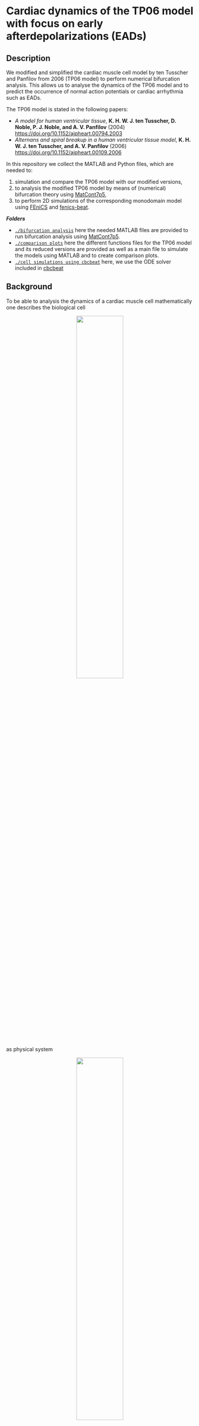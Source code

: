 # Cardiac dynamics of the TP06 model with focus on early afterdepolarizations (EADs)

## Description

We modified and simplified the cardiac muscle cell model by ten Tusscher and Panfilov from 2006 (TP06 model) to perform numerical bifurcation analysis. This allows us to analyse the dynamics of the TP06 model and to predict the occurrence of normal action potentials or cardiac arrhythmia such as EADs.

The TP06 model  is stated in the following papers:
* _A model for human ventricular tissue_, **K. H. W. J. ten Tusscher, D. Noble, P. J. Noble, and A. V. Panfilov** (2004) https://doi.org/10.1152/ajpheart.00794.2003
* _Alternans and spiral breakup in a human ventricular tissue model_, **K. H. W. J. ten Tusscher, and A. V. Panfilov** (2006) https://doi.org/10.1152/ajpheart.00109.2006

In this repository we collect the MATLAB and Python files, which are needed to:
1) simulation and compare the TP06 model with our modified versions,
2) to analysis the modified TP06 model by means of (numerical) bifurcation theory using [MatCont7p5](https://sourceforge.net/projects/matcont/files/MatCont/MatCont7p5/),
3) to perform 2D simulations of the corresponding monodomain model using [FEniCS](https://fenicsproject.org) and [fenics-beat](https://github.com/finsberg/fenics-beat).

***Folders***
- [`./bifurcation analysis`](https://github.com/andreerhardt/cardiac-dynamics-of-the-TP06-model-with-focus-on-EADs/tree/main/bifurcation%20analysis) here the needed MATLAB files are provided to run bifurcation analysis using [MatCont7p5](
https://sourceforge.net/projects/matcont/files/MatCont/MatCont7p5/).
- [`./comparison plots`](https://github.com/andreerhardt/cardiac-dynamics-of-the-TP06-model-with-focus-on-EADs/tree/main/comparison%20plots) here the different functions files for the TP06 model and its reduced versions are provided as well as a main file to simulate the models using MATLAB and to create comparison plots.
- [`./cell simulations using cbcbeat`](https://github.com/andreerhardt/cardiac-dynamics-of-the-TP06-model-with-focus-on-EADs/tree/main/cell%20simulations%20using%20cbcbeat) here, we use the ODE solver included in [cbcbeat](https://github.com/ComputationalPhysiology/cbcbeat)

## Background

To be able to analysis the dynamics of a cardiac muscle cell mathematically one describes the biological cell 

<p align="center">
<img src="https://github.com/andreerhardt/cardiac-dynamics-of-the-TP06-model-with-focus-on-EADs/blob/main/media/biological_cell.png" width="50%"/>
</p>

as physical system

<p align="center">
<img src="https://github.com/andreerhardt/cardiac-dynamics-of-the-TP06-model-with-focus-on-EADs/blob/main/media/physical_system.png" width="50%"/>
</p>

which one can utilize to derive a mathematical model of a cardiac muscle cell. This approach goes back to Hodgkin and Huxley in 1952 [_(A quantitative description of membrane current and its application to conduction and excitation in nerve)_](https://doi.org/10.1113/jphysiol.1952.sp004764). The electrophysiological behavior of a cardiac myocyte is represented by the following ODE:

$$
	C_m\frac{d V}{dt}=-I_\text{ion}+I_\text{stim},
$$

where $V$ denotes the voltage (in $mV$) and $t$ the time (in $ms$), while $I_\mathrm{ion}$ is the sum of all transmembrane ionic currents, i.e.

$$
I_\text{ion}=I_\text{K1}+I_\text{to}+I_\text{Kr}+I_\text{Ks}+I_\text{CaL}+I_\text{NaK}+I_\text{Na}
+I_\text{bNa}+I_\text{NaCa}+I_\text{bCa}+I_\text{pK}+I_\text{pCa}.
$$

These currents are depending on individual ionic conductances $G_\text{current}$ and Nernst potentials $E_\text{current}$. Moreover, they may depend on gating variables, which are important for the activation and inactivation of the ion currents. Using such a model one is able to simulation characteristic action potential of a cardiac muscle cell

<p align="center">
<img src="https://github.com/andreerhardt/cardiac-dynamics-of-the-TP06-model-with-focus-on-EADs/blob/main/media/AP.png" width="50%"/>
</p>

as well as EADs

<p align="center">
<img src="https://github.com/andreerhardt/cardiac-dynamics-of-the-TP06-model-with-focus-on-EADs/blob/main/media/EAD.png" width="50%"/>
</p>

**Bifurcation theory:** Bifurcation analysis of such kind of model is performed in several studies, see for instance: 
* _Bifurcation Analysis of a Modified Cardiac Cell Model_, **André H. Erhardt, and Susanne Solem** (2022) https://doi.org/10.1137/21M1425359
* _Modifications of sodium channel voltage dependence induce arrhythmia-favouring dynamics of cardiac action potentials_, **Pia Rose, Jan-Hendrik Schleimer, Susanne Schreiber** (2020) https://doi.org/10.1371/journal.pone.0236949
* _On complex dynamics in a Purkinje and a ventricular cardiac cell model_, **André H. Erhardt, and Susanne Solem** (2021) https://doi.org/10.1016/j.cnsns.2020.105511

Here, the main focus of this study is on the model reduction and enhancement of the efficiency of the numerical bifurcation analysis without loss of information to the original TP06 model.

